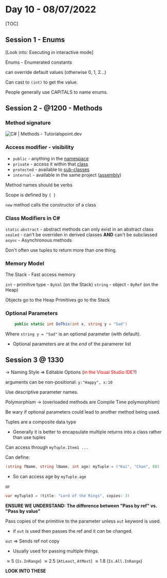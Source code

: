 # Day 10 - 08/07/2022

[TOC]

## Session 1 - Enums

[Look into: Executing in interactive mode]



Enums - Enumerated constants

can override default values (otherwise 0, 1, 2...)

Can cast to `(int)` to get the value.

People generally use CAPITALS to name enums.



## Session 2 - @1200 - Methods 

### Method signature

![C# | Methods - Tutorialspoint.dev](https://tutorialspoint.dev/image/methods-in-java.png)

### Access modifier - visibility

- `public` - anything in the <u>namespace</u>
- `private` - access it within that <u>class</u>
- `protected` - available to <u>sub-classes</u>
- `internal` - available in the same project (<u>assembly</u>)



Method names should be verbs

Scope is defined by `{ }`

`new` method calls the constructor of a class


### Class Modifiers in C#
`static`
`abstract` - abstract methods can only exist in an abstract class
`sealed` - can't be overriden in derived classes **AND** can't be subclassed
`async` - Asynchronous methods

Don't often use tuples to return more than one thing.


### Memory Model

The Stack - Fast access memory

`int` - primitive type - `ByVal` (on the Stack)
`string` - object - `ByRef` (on the Heap)

Objects go to the Heap
Primitives go to the Stack

### Optional Parameters

```csharp 
    public static int DoThis(int x, string y = "Sad")
```

Where `string y = "Sad"` is an optional parameter (with default).
- Optional parameters are at the *end* of the paramerer list


## Session 3  @ 1330

-> Naming Style => Editable Options (<span style="color:red">in the Visual Studio IDE?</span>)

arguments can be non-positional: `y:"Happy", x:10`

Use descriptive parameter names.

Polymorphism -> (overloaded methods are Compile Time polymorphism)

Be wary if optional parameters could lead to another method being used.


Tuples are a composite data type
- Generally it is better to encapsulate multiple returns into a class rather than use tuples

Can access through `myTuple.Item1 ...`

Can define:
```csharp
(string fName, string lName, int age) myTuple = ("Kai", "Chan", 60)
```
- So can access age by `myTuple.age`

or 

```csharp
var myTuple3 = (title: "Lord of the Rings", copies: 3)
```

**ENSURE WE UNDERSTAND: The difference between "Pass by ref" vs. "Pass by value"**

Pass copies of the primitive to the parameter unless `out` keyword is used.
- if `out` is used then passes the ref and it *can* be changed.

`out` => Sends ref not copy
- Usually used for passing multiple things.



$\approx 5$ (`Is.InRange`)
$\approx 2.5$ (`AtLeast`, `AtMost`)
$\approx 1.8$ (`Is.All.InRange`)

**LOOK INTO THESE**
